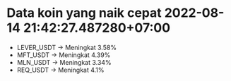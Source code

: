 # Data koin yang naik cepat 2022-08-14 21:42:27.487280+07:00

* LEVER_USDT -> Meningkat 3.58%
* MFT_USDT -> Meningkat 4.39%
* MLN_USDT -> Meningkat 3.34%
* REQ_USDT -> Meningkat 4.1%
